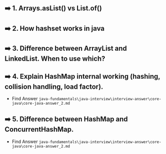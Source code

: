 ## ➡️ 1. Arrays.asList() vs List.of()

## ➡️ 2. How hashset works in java

## ➡️ 3. Difference between ArrayList and LinkedList. When to use which?

## ➡️ 4. Explain HashMap internal working (hashing, collision handling, load factor).

- Find Answer `java-fundamentals\java-interview\interview-answer\core-java\core-java-answer_2.md`

## ➡️ 5. Difference between HashMap and ConcurrentHashMap.

- Find Answer `java-fundamentals\java-interview\interview-answer\core-java\core-java-answer_2.md`

